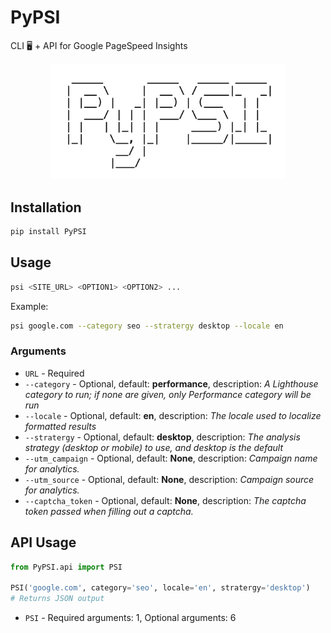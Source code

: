# PyPSI
CLI 🖥 + API for Google PageSpeed Insights

<center><img src="PyPSI.png" width="75%"></center>

## Installation
```bash
pip install PyPSI
```

## Usage
```bash
psi <SITE_URL> <OPTION1> <OPTION2> ...
```

Example:
```bash
psi google.com --category seo --stratergy desktop --locale en
```

### Arguments
- `URL` - Required
- `--category` - Optional, default: **performance**, description: _A Lighthouse category to run; if none are given, only Performance category will be run_
- `--locale` - Optional, default: **en**, description: _The locale used to localize formatted results_
- `--stratergy` - Optional, default: **desktop**, description: _The analysis strategy (desktop or mobile) to use, and desktop is the default_
- `--utm_campaign` - Optional, default: **None**, description: _Campaign name for analytics._
- `--utm_source` - Optional, default: **None**, description: _Campaign source for analytics._
- `--captcha_token` - Optional, default: **None**, description: _The captcha token passed when filling out a captcha._

## API Usage

```python
from PyPSI.api import PSI

PSI('google.com', category='seo', locale='en', stratergy='desktop')
# Returns JSON output
```
- `PSI` - Required arguments: 1, Optional arguments: 6
